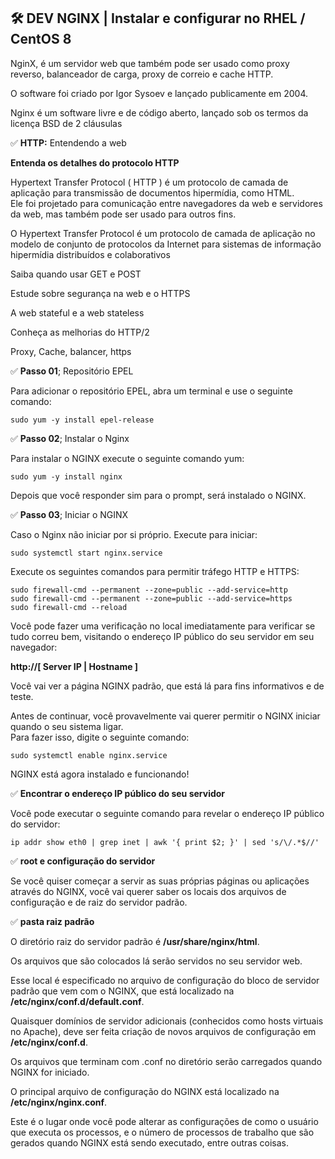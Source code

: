 ## 🛠 DEV NGINX | Instalar e configurar no RHEL / CentOS 8

NginX, é um servidor web que também pode ser usado como proxy reverso, balanceador de carga, proxy de correio e cache HTTP.

O software foi criado por Igor Sysoev e lançado publicamente em 2004.

Nginx é um software livre e de código aberto, lançado sob os termos da licença BSD de 2 cláusulas

✅ **HTTP:** Entendendo a web

**Entenda os detalhes do protocolo HTTP**

Hypertext Transfer Protocol ( HTTP ) é um protocolo de camada de aplicação para transmissão de documentos hipermídia, como HTML.  
Ele foi projetado para comunicação entre navegadores da web e servidores da web, mas também pode ser usado para outros fins.

O Hypertext Transfer Protocol é um protocolo de camada de aplicação no modelo de conjunto de protocolos da Internet para sistemas de informação hipermídia distribuídos e colaborativos

Saiba quando usar GET e POST

Estude sobre segurança na web e o HTTPS

A web stateful e a web stateless

Conheça as melhorias do HTTP/2

Proxy, Cache, balancer, https

✅ **Passo 01**; Repositório EPEL

Para adicionar o repositório EPEL, abra um terminal e use o seguinte comando:

```package
sudo yum -y install epel-release
```

✅ **Passo 02**; Instalar o Nginx

Para instalar o NGINX execute o seguinte comando yum:

```nginx
sudo yum -y install nginx
```

Depois que você responder sim para o prompt, será instalado o NGINX.

✅ **Passo 03**; Iniciar o NGINX

Caso o Nginx não iniciar por si próprio. Execute para iniciar:

```service
sudo systemctl start nginx.service
```

Execute os seguintes comandos para permitir tráfego HTTP e HTTPS:

```firewall
sudo firewall-cmd --permanent --zone=public --add-service=http
sudo firewall-cmd --permanent --zone=public --add-service=https
sudo firewall-cmd --reload
```

Você pode fazer uma verificação no local imediatamente para verificar se tudo correu bem, visitando o endereço IP público do seu servidor em seu navegador:

**http://[ Server IP | Hostname ]**

Você vai ver a página NGINX padrão, que está lá para fins informativos e de teste.

Antes de continuar, você provavelmente vai querer permitir o NGINX iniciar quando o seu sistema ligar.  
Para fazer isso, digite o seguinte comando:

```inicialização
sudo systemctl enable nginx.service
```

NGINX está agora instalado e funcionando!

✅ **Encontrar o endereço IP público do seu servidor**

Você pode executar o seguinte comando para revelar o endereço IP público do servidor:

```rede
ip addr show eth0 | grep inet | awk '{ print $2; }' | sed 's/\/.*$//'
```

✅ **root e configuração do servidor**

Se você quiser começar a servir as suas próprias páginas ou aplicações através do NGINX, você vai querer saber os locais dos arquivos de configuração e de raiz do servidor padrão.

✅ **pasta raiz padrão**

O diretório raiz do servidor padrão é **/usr/share/nginx/html**.

Os arquivos que são colocados lá serão servidos no seu servidor web.

Esse local é especificado no arquivo de configuração do bloco de servidor padrão que vem com o NGINX, que está localizado na **/etc/nginx/conf.d/default.conf**.

Quaisquer domínios de servidor adicionais (conhecidos como hosts virtuais no Apache), deve ser feita criação de novos arquivos de configuração em **/etc/nginx/conf.d**.

Os arquivos que terminam com .conf no diretório serão carregados quando NGINX for iniciado.

O principal arquivo de configuração do NGINX está localizado na **/etc/nginx/nginx.conf**.

Este é o lugar onde você pode alterar as configurações de como o usuário que executa os processos, e o número de processos de trabalho que são gerados quando NGINX está sendo executado, entre outras coisas.

